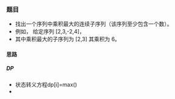 ### 题目
* 找出一个序列中乘积最大的连续子序列（该序列至少包含一个数）。
* 例如， 给定序列 [2,3,-2,4]，
* 其中乘积最大的子序列为 [2,3] 其乘积为 6。

#### 思路
##### DP
* 状态转义方程dp[i]=max()
* 